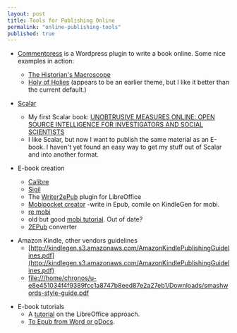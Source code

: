 ```yaml
---
layout: post
title: Tools for Publishing Online
permalink: "online-publishing-tools"
published: true
---
```




- [Commentpress](http://futureofthebook.org/commentpress/) is a Wordpress plugin to write a book online. Some nice examples in action:
  - [The Historian's Macroscope](http://www.themacroscope.org/?p=1)
  - [Holy of Holies](http://futureofthebook.org/mitchellstephens/holyofholies/) (appears to be an earlier theme, but I like it better than the current default.)

- [Scalar](http://scalar.usc.edu/)
  - My first Scalar book: [UNOBTRUSIVE MEASURES ONLINE: OPEN SOURCE INTELLIGENCE FOR INVESTIGATORS AND SOCIAL SCIENTISTS](http://scalar.usc.edu/works/unobtrusive-measures-online/index)
  - I like Scalar, but now I want to publish the same material as an E-book. I haven't yet found an easy way to get my stuff out of Scalar and into another format.
  
- E-book creation
  - [Calibre](http://calibre-ebook.com/about)
  - [Sigil](http://sigil-ebook.com/)
  - The [Writer2ePub](http://extensions.services.openoffice.org/en/project/Writer2ePub) plugin for LibreOffice
  - [Mobipocket creator](http://www.mobipocket.com/en/DownloadSoft/ProductDetailsCreator.asp)
  -write in Epub, comile on KindleGen for mobi.
  - [re mobi](http://wiki.mobileread.com/wiki/Mobi)
  - old but good [mobi tutorial](http://www.scribd.com/doc/18235746/HarryT-s-MobiPocket-Tutorial). Out of date?
  - [2EPub](http://toepub.com/) converter
  
 * Amazon Kindle, other vendors guidelines
    * [http://kindlegen.s3.amazonaws.com/AmazonKindlePublishingGuidelines.pdf](http://kindlegen.s3.amazonaws.com/AmazonKindlePublishingGuidelines.pdf)
    * [file:///home/chronos/u-e8e451034f4f9389fcc1a8747b8eed87e2a27eb1/Downloads/smashwords-style-guide.pdf](file:///home/chronos/u-e8e451034f4f9389fcc1a8747b8eed87e2a27eb1/Downloads/smashwords-style-guide.pdf)

- E-book tutorials
  - A [tutorial](http://opensource.com/life/13/8/how-create-ebook-open-source-way) on the LibreOffice approach.
  - [To Epub from Word or gDocs](http://janefriedman.com/2014/12/19/word-epub/).
